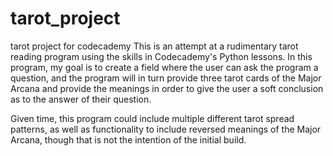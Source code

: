 # tarot_project
tarot project for codecademy
This is an attempt at a rudimentary tarot reading program using the skills in Codecademy's Python lessons.  In this program, my goal is to create a field where the user can ask the program a question, and the program will in turn provide three tarot cards of the Major Arcana and provide the meanings in order to give the user a soft conclusion as to the answer of their question.

Given time, this program could include multiple different tarot spread patterns, as well as functionality to include reversed meanings of the Major Arcana, though that is not the intention of the initial build.
